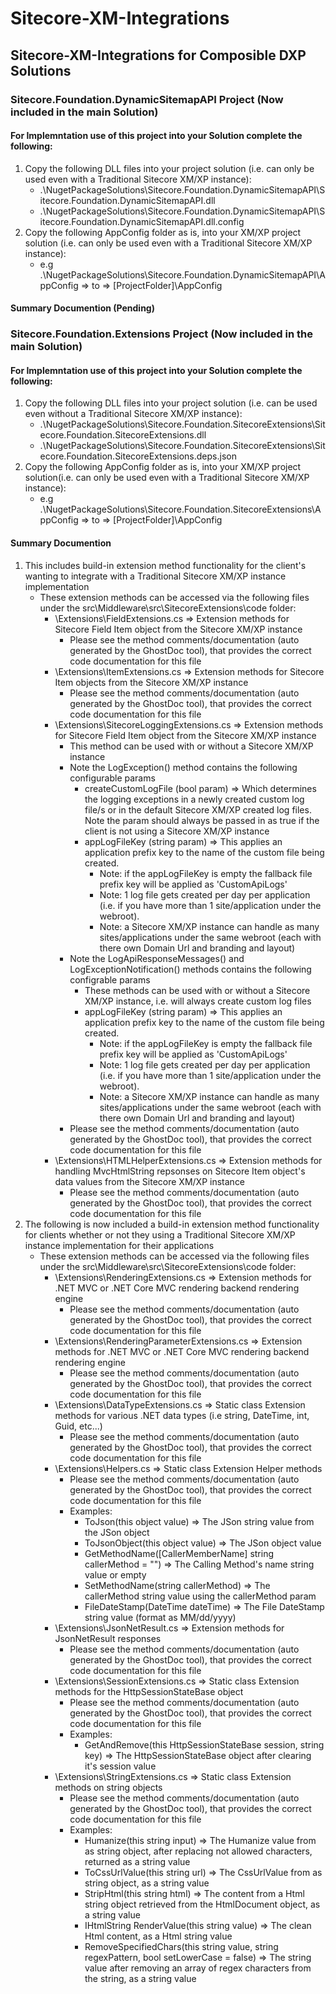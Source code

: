 # Sitecore-XM-Integrations
## Sitecore-XM-Integrations for Composible DXP Solutions

### Sitecore.Foundation.DynamicSitemapAPI Project (Now included in the main Solution)
#### For Implemntation use of this project into your Solution complete the following:
1. Copy the following DLL files into your project solution (i.e. can only be used even with a Traditional Sitecore XM/XP instance):
    - .\NugetPackageSolutions\Sitecore.Foundation.DynamicSitemapAPI\Sitecore.Foundation.DynamicSitemapAPI.dll
    - .\NugetPackageSolutions\Sitecore.Foundation.DynamicSitemapAPI\Sitecore.Foundation.DynamicSitemapAPI.dll.config
2. Copy the following AppConfig folder as is, into your XM/XP project solution (i.e. can only be used even with a Traditional Sitecore XM/XP instance):
    - e.g .\NugetPackageSolutions\Sitecore.Foundation.DynamicSitemapAPI\AppConfig => to => [ProjectFolder]\AppConfig

#### Summary Documention (Pending)

### Sitecore.Foundation.Extensions Project (Now included in the main Solution)
#### For Implemntation use of this project into your Solution complete the following:
1. Copy the following DLL files into your project solution (i.e. can be used even without a Traditional Sitecore XM/XP instance):
    - .\NugetPackageSolutions\Sitecore.Foundation.SitecoreExtensions\Sitecore.Foundation.SitecoreExtensions.dll
    - .\NugetPackageSolutions\Sitecore.Foundation.SitecoreExtensions\Sitecore.Foundation.SitecoreExtensions.deps.json
2. Copy the following AppConfig folder as is, into your XM/XP project solution(i.e. can only be used even with a Traditional Sitecore XM/XP instance):
    - e.g .\NugetPackageSolutions\Sitecore.Foundation.SitecoreExtensions\AppConfig => to => [ProjectFolder]\AppConfig

#### Summary Documention 
1. This includes build-in extension method functionality for the client's wanting to integrate with a Traditional Sitecore XM/XP instance implementation 
    - These extension methods can be accessed via the following files under the src\Middleware\src\SitecoreExtensions\code folder:
        - \Extensions\FieldExtensions.cs => Extension methods for Sitecore Field Item object from the Sitecore XM/XP instance        
            - Please see the method comments/documentation (auto generated by the GhostDoc tool), that provides the correct code documentation for this file
        - \Extensions\ItemExtensions.cs => Extension methods for Sitecore Item objects from the Sitecore XM/XP instance
            - Please see the method comments/documentation (auto generated by the GhostDoc tool), that provides the correct code documentation for this file
        - \Extensions\SitecoreLoggingExtensions.cs => Extension methods for Sitecore Field Item object from the Sitecore XM/XP instance
            - This method can be used with or without a Sitecore XM/XP instance
            - Note the LogException() method contains the following configurable params
                - createCustomLogFile (bool param) => Which determines the logging exceptions in a newly created custom log file/s or in 
                the default Sitecore XM/XP created log files. Note the param should always be passed in as true if the client is not using a Sitecore XM/XP instance
                - appLogFileKey (string param) => This applies an application prefix key to the name of the custom file being created. 
                    - Note: if the appLogFileKey is empty the fallback file prefix key will be applied as 'CustomApiLogs'
                    - Note: 1 log file gets created per day per application (i.e. if you have more than 1 site/application under the webroot).
                    - Note: a Sitecore XM/XP instance can handle as many sites/applications under the same webroot (each with there own Domain Url and branding and layout)
            - Note the LogApiResponseMessages() and LogExceptionNotification() methods contains the following configrable params
                - These methods can be used with or without a Sitecore XM/XP instance, i.e. will always create custom log files
                - appLogFileKey (string param) => This applies an application prefix key to the name of the custom file being created. 
                    - Note: if the appLogFileKey is empty the fallback file prefix key will be applied as 'CustomApiLogs'
                    - Note: 1 log file gets created per day per application (i.e. if you have more than 1 site/application under the webroot).
                    - Note: a Sitecore XM/XP instance can handle as many sites/applications under the same webroot (each with there own Domain Url and branding and layout)
            - Please see the method comments/documentation (auto generated by the GhostDoc tool), that provides the correct code documentation for this file
        - \Extensions\HTMLHelperExtensions.cs => Extension methods for handling MvcHtmlString repsonses on Sitecore Item object's data values from the Sitecore XM/XP instance
            - Please see the method comments/documentation (auto generated by the GhostDoc tool), that provides the correct code documentation for this file
2. The following is now included a build-in extension method functionality for clients whether or not they using a Traditional Sitecore XM/XP instance implementation for their applications
    - These extension methods can be accessed via the following files under the src\Middleware\src\SitecoreExtensions\code folder:
        - \Extensions\RenderingExtensions.cs => Extension methods for .NET MVC or .NET Core MVC rendering backend rendering engine
            - Please see the method comments/documentation (auto generated by the GhostDoc tool), that provides the correct code documentation for this file
        - \Extensions\RenderingParameterExtensions.cs => Extension methods for .NET MVC or .NET Core MVC rendering backend rendering engine
            - Please see the method comments/documentation (auto generated by the GhostDoc tool), that provides the correct code documentation for this file
        - \Extensions\DataTypeExtensions.cs => Static class Extension methods for various .NET data types (i.e string, DateTime, int, Guid, etc...)
            - Please see the method comments/documentation (auto generated by the GhostDoc tool), that provides the correct code documentation for this file
        - \Extensions\Helpers.cs => Static class Extension Helper methods
            - Please see the method comments/documentation (auto generated by the GhostDoc tool), that provides the correct code documentation for this file
            - Examples:
                - ToJson(this object value) => <returns>The JSon string value from the JSon object</returns>
                - ToJsonObject(this object value) => <returns>The JSon object value</returns>
                - GetMethodName([CallerMemberName] string callerMethod = "") => <returns>The Calling Method's name string value or empty</returns>
                - SetMethodName(string callerMethod) => <returns>The callerMethod string value using the callerMethod param</returns>
                - FileDateStamp(DateTime dateTime) => <returns>The File DateStamp string value</returns> (format as MM/dd/yyyy)
        - \Extensions\JsonNetResult.cs => Extension methods for JsonNetResult responses
            - Please see the method comments/documentation (auto generated by the GhostDoc tool), that provides the correct code documentation for this file
        - \Extensions\SessionExtensions.cs => Static class Extension methods for the HttpSessionStateBase object
            - Please see the method comments/documentation (auto generated by the GhostDoc tool), that provides the correct code documentation for this file
            - Examples:
                - GetAndRemove(this HttpSessionStateBase session, string key) => <returns>The HttpSessionStateBase object after clearing it's session value</returns>
        - \Extensions\StringExtensions.cs => Static class Extension methods on string objects
            - Please see the method comments/documentation (auto generated by the GhostDoc tool), that provides the correct code documentation for this file
            - Examples:
                - Humanize(this string input) => <returns>The Humanize value from as string object, after replacing not allowed characters, returned as a string value</returns>
                - ToCssUrlValue(this string url) => <returns>The CssUrlValue from as string object, as a string value</returns>
                - StripHtml(this string html) => <returns>The content from a Html string object retrieved from the HtmlDocument object, as a string value</returns>
                - IHtmlString RenderValue(this string value) => <returns>The clean Html content, as a Html string value</returns>
                - RemoveSpecifiedChars(this string value, string regexPattern, bool setLowerCase = false) => <returns>The string value after removing an array of regex characters from the string, as a string value</returns>
